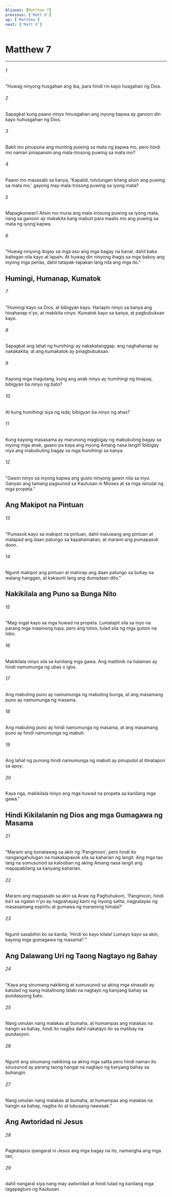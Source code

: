 ```yaml
---
Aliases: [Matthew 7]
previous: ['Matt 6']
up: ['Matthew']
next: ['Matt 8']
---
```

# Matthew 7

***






















###### 1 










"Huwag ninyong husgahan ang iba, para hindi rin kayo husgahan ng Dios. 





















###### 2 










Sapagkat kung paano ninyo hinusgahan ang inyong kapwa ay ganoon din kayo huhusgahan ng Dios. 





















###### 3 










Bakit mo pinupuna ang munting puwing sa mata ng kapwa mo, pero hindi mo naman pinapansin ang mala-trosong puwing sa mata mo? 





















###### 4 










Paano mo masasabi sa kanya, 'Kapatid, tutulungan kitang alisin ang puwing sa mata mo,' gayong may mala-trosong puwing sa iyong mata? 





















###### 5 










Mapagkunwari! Alisin mo muna ang mala-trosong puwing sa iyong mata, nang sa ganoon ay makakita kang mabuti para maalis mo ang puwing sa mata ng iyong kapwa. 





















###### 6 










"Huwag ninyong ibigay sa mga aso ang mga bagay na banal, dahil baka balingan nila kayo at lapain. At huwag din ninyong ihagis sa mga baboy ang inyong mga perlas, dahil tatapak-tapakan lang nila ang mga ito." 

## Humingi, Humanap, Kumatok 





















###### 7 










"Humingi kayo sa Dios, at bibigyan kayo. Hanapin ninyo sa kanya ang hinahanap nʼyo, at makikita ninyo. Kumatok kayo sa kanya, at pagbubuksan kayo. 





















###### 8 










Sapagkat ang lahat ng humihingi ay nakakatanggap; ang naghahanap ay nakakakita; at ang kumakatok ay pinagbubuksan. 





















###### 9 










Kayong mga magulang, kung ang anak ninyo ay humihingi ng tinapay, bibigyan ba ninyo ng bato? 





















###### 10 










At kung humihingi siya ng isda, bibigyan ba ninyo ng ahas? 





















###### 11 










Kung kayong masasama ay marunong magbigay ng mabubuting bagay sa inyong mga anak, gaano pa kaya ang inyong Amang nasa langit! Ibibigay niya ang mabubuting bagay sa mga humihingi sa kanya. 





















###### 12 










"Gawin ninyo sa inyong kapwa ang gusto ninyong gawin nila sa inyo. Ganyan ang tamang pagsunod sa Kautusan ni Moises at sa mga isinulat ng mga propeta." 

## Ang Makipot na Pintuan 





















###### 13 










"Pumasok kayo sa makipot na pintuan, dahil maluwang ang pintuan at malapad ang daan patungo sa kapahamakan, at marami ang pumapasok doon. 





















###### 14 










Ngunit makipot ang pintuan at mahirap ang daan patungo sa buhay na walang hanggan, at kakaunti lang ang dumadaan dito." 

## Nakikilala ang Puno sa Bunga Nito 





















###### 15 










"Mag-ingat kayo sa mga huwad na propeta. Lumalapit sila sa inyo na parang mga maamong tupa, pero ang totoo, tulad sila ng mga gutom na lobo. 





















###### 16 










Makikilala ninyo sila sa kanilang mga gawa. Ang matitinik na halaman ay hindi namumunga ng ubas o igos. 





















###### 17 










Ang mabuting puno ay namumunga ng mabuting bunga, at ang masamang puno ay namumunga ng masama. 





















###### 18 










Ang mabuting puno ay hindi namumunga ng masama, at ang masamang puno ay hindi namumunga ng mabuti. 





















###### 19 










Ang lahat ng punong hindi namumunga ng mabuti ay pinuputol at itinatapon sa apoy. 





















###### 20 










Kaya nga, makikilala ninyo ang mga huwad na propeta sa kanilang mga gawa." 

## Hindi Kikilalanin ng Dios ang mga Gumagawa ng Masama 





















###### 21 










"Marami ang tumatawag sa akin ng 'Panginoon', pero hindi ito nangangahulugan na makakapasok sila sa kaharian ng langit. Ang mga tao lang na sumusunod sa kalooban ng aking Amang nasa langit ang mapapabilang sa kanyang kaharian. 





















###### 22 










Marami ang magsasabi sa akin sa Araw ng Paghuhukom, 'Panginoon, hindi baʼt sa ngalan nʼyo ay nagpahayag kami ng inyong salita, nagpalayas ng masasamang espiritu at gumawa ng maraming himala?' 





















###### 23 










Ngunit sasabihin ko sa kanila, 'Hindi ko kayo kilala! Lumayo kayo sa akin, kayong mga gumagawa ng masama!' " 

## Ang Dalawang Uri ng Taong Nagtayo ng Bahay 





















###### 24 










"Kaya ang sinumang nakikinig at sumusunod sa aking mga sinasabi ay katulad ng isang matalinong lalaki na nagtayo ng kanyang bahay sa pundasyong bato. 





















###### 25 










Nang umulan nang malakas at bumaha, at humampas ang malakas na hangin sa bahay, hindi ito nagiba dahil nakatayo ito sa matibay na pundasyon. 





















###### 26 










Ngunit ang sinumang nakikinig sa aking mga salita pero hindi naman ito sinusunod ay parang taong hangal na nagtayo ng kanyang bahay sa buhangin. 





















###### 27 










Nang umulan nang malakas at bumaha, at humampas ang malakas na hangin sa bahay, nagiba ito at lubusang nawasak." 

## Ang Awtoridad ni Jesus 





















###### 28 










Pagkatapos ipangaral ni Jesus ang mga bagay na ito, namangha ang mga tao, 





















###### 29 










dahil nangaral siya nang may awtoridad at hindi tulad ng kanilang mga tagapagturo ng Kautusan.
